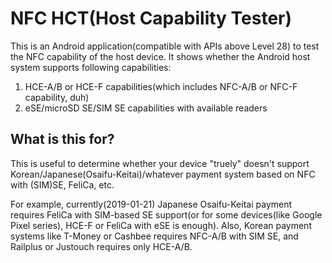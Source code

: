 # NFC HCT(Host Capability Tester)

This is an Android application(compatible with APIs above Level 28) to test the NFC capability of the host device. It shows whether the Android host system supports following capabilities:
1. HCE-A/B or HCE-F capabilities(which includes NFC-A/B or NFC-F capability, duh)
2. eSE/microSD SE/SIM SE capabilities with available readers

What is this for?
------------------

This is useful to determine whether your device "truely" doesn't support Korean/Japanese(Osaifu-Keitai)/whatever payment system based on NFC with (SIM)SE, FeliCa, etc.

For example, currently(2019-01-21) Japanese Osaifu-Keitai payment requires FeliCa with SIM-based SE support(or for some devices(like Google Pixel series), HCE-F or FeliCa with eSE is enough). Also, Korean payment systems like T-Money or Cashbee requires NFC-A/B with SIM SE, and Railplus or Justouch requires only HCE-A/B.
